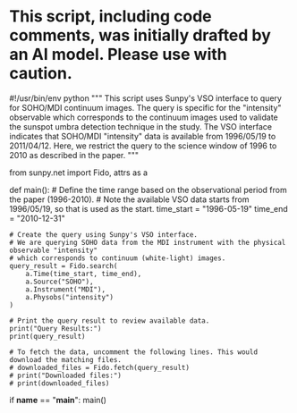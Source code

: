 # This script, including code comments, was initially drafted by an AI model. Please use with caution.

#!/usr/bin/env python
"""
This script uses Sunpy's VSO interface to query for SOHO/MDI continuum images.
The query is specific for the "intensity" observable which corresponds to the 
continuum images used to validate the sunspot umbra detection technique in the study.
The VSO interface indicates that SOHO/MDI "intensity" data is available from 
1996/05/19 to 2011/04/12. Here, we restrict the query to the science window of 
1996 to 2010 as described in the paper.
"""

from sunpy.net import Fido, attrs as a

def main():
    # Define the time range based on the observational period from the paper (1996-2010).
    # Note the available VSO data starts from 1996/05/19, so that is used as the start.
    time_start = "1996-05-19"
    time_end = "2010-12-31"
    
    # Create the query using Sunpy's VSO interface.
    # We are querying SOHO data from the MDI instrument with the physical observable "intensity"
    # which corresponds to continuum (white-light) images.
    query_result = Fido.search(
        a.Time(time_start, time_end),
        a.Source("SOHO"),
        a.Instrument("MDI"),
        a.Physobs("intensity")
    )
    
    # Print the query result to review available data.
    print("Query Results:")
    print(query_result)
    
    # To fetch the data, uncomment the following lines. This would download the matching files.
    # downloaded_files = Fido.fetch(query_result)
    # print("Downloaded files:")
    # print(downloaded_files)

if __name__ == "__main__":
    main()
